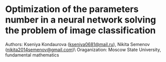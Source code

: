 # Optimization of the parameters number in a neural network solving the problem of image classification
Authors: Kseniya Kondaurova (kseniya0681@mail.ru), Nikita Semenov (nikita2014semenov@gmail.com)\\
Oraganization: Moscow State University, fundamental mathematics 

